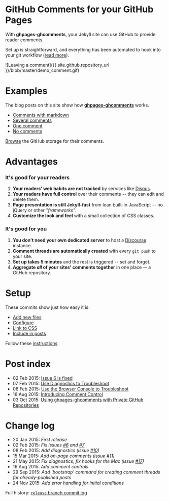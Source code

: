 # GitHub Comments for your GitHub Pages

With **ghpages-ghcomments**, your Jekyll site can use GitHub to provide reader comments. 

Set up is straightforward, and everything has been automated to hook into your git workflow ([read more](http://wireddown.github.io/ghpages-ghcomments/usage)).

![Leaving a comment]({{ site.github.repository_url }}/blob/master/demo_comment.gif)

# Examples

The blog posts on this site show how [**ghpages-ghcomments**](https://github.com/wireddown/ghpages-ghcomments/tree/release) works.

* [Comments with markdown](http://downtothewire.io/ghpages-ghcomments/2015/01/18/the-phrenic-shrine-reveals-itself)
* [Several comments](http://downtothewire.io/ghpages-ghcomments/2015/01/12/not-a-sunrise-but-a-galaxyrise)
* [One comment](http://downtothewire.io/ghpages-ghcomments/2015/01/09/creative-business-to-business-churn)
* [No comments](http://downtothewire.io/ghpages-ghcomments/2015/01/08/mumblecore-flexitarian-thundercats)

[Browse](https://github.com/wireddown/ghpages-ghcomments/issues?q=is%3Aopen+is%3Aissue+label%3A%22Example+GitHub+Pages+Comments%22) the GitHub storage for their comments.

# Advantages

### It's good for your readers
 1. **Your readers' web habits are not tracked** by services like [Disqus](http://en.wikipedia.org/wiki/Disqus).
 1. **Your readers have full control** over their comments -- they can edit and delete them.
 1. **Page presentation is still Jekyll-fast** from lean built-in JavaScript -- no jQuery or other *"frameworks"*.
 1. **Customize the look and feel** with a small collection of CSS classes.

### It's good for you
 1. **You don't need your own dedicated server** to host a [Discourse](http://en.wikipedia.org/wiki/Discourse_%28software%29) instance.
 1. **Comment threads are automatically created** with every `git push` to your site.
 1. **Set up takes 5 minutes** and the rest is triggered -- set and forget.
 1. **Aggregate *all* of your sites' comments together** in one place -- a GitHub repository.

# Setup

These commits show just how easy it is:

* [Add new files](https://github.com/pixated/pixated.github.io/commit/09a909b642fcaa3d2fff7b23857b09def64cd339?diff=unified)
* [Configure](https://github.com/pixated/pixated.github.io/commit/1f4e26e0a9f3ac5fb02c21cc8e2789ec3e1369d0?diff=split)
* [Link to CSS](https://github.com/pixated/pixated.github.io/commit/1e799e7fd73b87c52d513e0ec63d45f88775b101?diff=split)
* [Include in posts](https://github.com/pixated/pixated.github.io/commit/1ff031d14b36c93ca3afcdac668a5736ea6bac03?diff=split)

Follow these [instructions](http://downtothewire.io/ghpages-ghcomments/setup/).

# Post index

* 02 Feb 2015: [Issue 6 is fixed](http://downtothewire.io/ghpages-ghcomments/2015/02/02/issue-6-is-fixed/)
* 07 Feb 2015: [Use Diagnostics to Troubleshoot](http://downtothewire.io/ghpages-ghcomments/2015/02/07/use-diagnostics-to-troubleshoot/)
* 08 Feb 2015: [Use the Browser Console to Troubleshoot](http://downtothewire.io/ghpages-ghcomments/2015/02/08/use-the-browser-console-to-troubleshoot/)
* 16 Aug 2015: [Introducing Comment Control](http://downtothewire.io/ghpages-ghcomments/2015/08/16/introducing-comment-control/)
* 03 Oct 2015: [Using ghpages-ghcomments with Private GitHub Repositories](http://downtothewire.io/ghpages-ghcomments/2015/10/03/using-ghpages-ghcomments-with-private-github-repositories/)

# Change log

* 20 Jan 2015: _First release_
* 02 Feb 2015: _Fix issues [#6](https://github.com/wireddown/ghpages-ghcomments/issues/6) and [#7](https://github.com/wireddown/ghpages-ghcomments/issues/7)_
* 08 Feb 2015: _Add diagnostics (issue [#10](https://github.com/wireddown/ghpages-ghcomments/issues/10))_
* 15 Mar 2015: _Add on-page comments (issue [#11](https://github.com/wireddown/ghpages-ghcomments/issues/11))_
* 21 May 2015: _Fix diagnostics; fix hooks for the Mac (issue [#17](https://github.com/wireddown/ghpages-ghcomments/issues/17))_
* 16 Aug 2015: _Add comment controls_
* 29 Sep 2015: _Add 'bootstrap' command for creating comment threads for already-published posts_
* 24 Nov 2015: _Add error handling for initial conditions_

Full history: [`release` branch commit log](https://github.com/wireddown/ghpages-ghcomments/commits/release)
